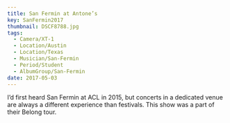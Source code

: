 ```yaml
---
title: San Fermin at Antone’s
key: SanFermin2017
thumbnail: DSCF8788.jpg
tags:
  - Camera/XT-1
  - Location/Austin
  - Location/Texas
  - Musician/San-Fermin
  - Period/Student
  - AlbumGroup/San-Fermin
date: 2017-05-03
---
```

I’d first heard San Fermin at ACL in 2015, but concerts in a dedicated venue are always a different experience than festivals. This show was a part of their Belong tour.
